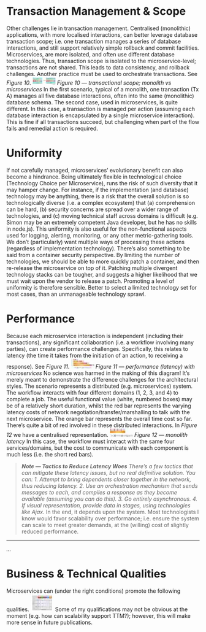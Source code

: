 # Transaction Management & Scope

Other challenges lie in transaction management. Centralised (monolithic) applications, with more localised interactions, can better leverage database transaction scope; i.e. one transaction manages a series of database interactions, and still support relatively simple rollback and commit facilities.
Microservices, are more isolated, and often use different database technologies. Thus, transaction scope is isolated to the microservice-level; transactions are not shared. This leads to data consistency, and rollback challenges. Another practice must be used to orchestrate transactions. See *Figure 10*.
![0*RuK5Uc39KyMAOkxr.jpg](./0_RuK5Uc39KyMAOkxr.jpg)
*Figure 10 — transactional scope; monolith vs microservices*
In the first scenario, typical of a monolith, one transaction (Tx A) manages all five database interactions, often into the same (monolithic) database schema. The second case, used in microservices, is quite different. In this case, a transaction is managed per action (assuming each database interaction is encapsulated by a single microservice interaction). This is fine if all transactions succeed, but challenging when part of the flow fails and remedial action is required.

# Uniformity

If not carefully managed, microservices’ evolutionary benefit can also become a hindrance.
Being ultimately flexible in technological choice (Technology Choice per Microservice), runs the risk of such diversity that it may hamper change. For instance, if the implementation (and database) technology may be anything, there is a risk that the overall solution is so technologically diverse (i.e. a complex ecosystem) that (a) comprehension can be hard, (b) security concerns are spread over a wider range of technologies, and (c) moving technical staff across domains is difficult (e.g. Simon may be an extremely competent Java developer, but he has no skills in node.js).
This uniformity is also useful for the non-functional aspects used for logging, alerting, monitoring, or any other metric-gathering tools. We don’t (particularly) want multiple ways of processing these actions (regardless of implementation technology).
There’s also something to be said from a container security perspective. By limiting the number of technologies, we should be able to more quickly patch a container, and then re-release the microservice on top of it. Patching multiple divergent technology stacks can be tougher, and suggests a higher likelihood that we must wait upon the vendor to release a patch.
Promoting a level of uniformity is therefore sensible. Better to select a limited technology set for most cases, than an unmanageable technology sprawl.

# Performance

Because each microservice interaction is independent (including their transactions), any significant collaboration (i.e. a workflow involving many parties), can create performance challenges. Specifically, this relates to latency (the time it takes from the initiation of an action, to receiving a response). See *Figure 11*.
![0*1o3tk4QQCG15z1iT.jpg](./0_1o3tk4QQCG15z1iT.jpg)
*Figure 11 — performance (latency) with microservices*
No science was harmed in the making of this diagram! It’s merely meant to demonstrate the difference challenges for the architectural styles.
The scenario represents a distributed (e.g. microservices) system. The workflow interacts with four different domains (1, 2, 3, and 4) to complete a job. The useful functional value (white, numbered boxes) may be of a relatively short duration, whilst the red bar represents the varying latency costs of network negotiation/transfer/marshalling to talk with the next microservice. The orange bar represents the overall time cost so far. There’s quite a bit of red involved in these distributed interactions.
In *Figure 12* we have a centralised representation.
![0*x2glWzxpcQ0qselE.jpg](./0_x2glWzxpcQ0qselE.jpg)
*Figure 12 — monolith latency*
In this case, the workflow must interact with the same four services/domains, but the cost to communicate with each component is much less (i.e. the short red bars).
> ***Note — Tactics to Reduce Latency Woes***
> *There’s a few tactics that can mitigate these latency issues, but no real definitive solution. You can:*
> *1. Attempt to bring dependents closer together in the network, thus reducing latency.*
> *2. Use an orchestration mechanism that sends messages to each, and compiles a response as they become available (assuming you can do this).*
> *3. Go entirely asynchronous.*
> *4. If visual representation, provide data in stages, using technologies like Ajax.*
In the end, it depends upon the system. Most technologists I know would favor scalability over performance; i.e. ensure the system can scale to meet greater demands, at the (willing) cost of slightly reduced performance.

---

*...*

# Business & Technical Qualities

Microservices can (under the right conditions) promote the following qualities.
![1*hXijdOBpM6U6PbIAPaFNlQ@2x.jpeg](<./1_hXijdOBpM6U6PbIAPaFNlQ@2x.jpeg>)
Some of my qualifications may not be obvious at the moment (e.g. how can scalability support TTM?); however, this will make more sense in future publications.
